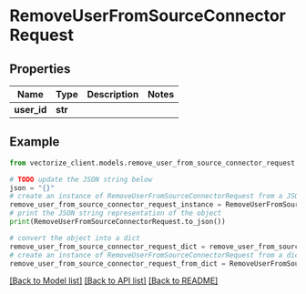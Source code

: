 # RemoveUserFromSourceConnectorRequest


## Properties

Name | Type | Description | Notes
------------ | ------------- | ------------- | -------------
**user_id** | **str** |  | 

## Example

```python
from vectorize_client.models.remove_user_from_source_connector_request import RemoveUserFromSourceConnectorRequest

# TODO update the JSON string below
json = "{}"
# create an instance of RemoveUserFromSourceConnectorRequest from a JSON string
remove_user_from_source_connector_request_instance = RemoveUserFromSourceConnectorRequest.from_json(json)
# print the JSON string representation of the object
print(RemoveUserFromSourceConnectorRequest.to_json())

# convert the object into a dict
remove_user_from_source_connector_request_dict = remove_user_from_source_connector_request_instance.to_dict()
# create an instance of RemoveUserFromSourceConnectorRequest from a dict
remove_user_from_source_connector_request_from_dict = RemoveUserFromSourceConnectorRequest.from_dict(remove_user_from_source_connector_request_dict)
```
[[Back to Model list]](../README.md#documentation-for-models) [[Back to API list]](../README.md#documentation-for-api-endpoints) [[Back to README]](../README.md)


